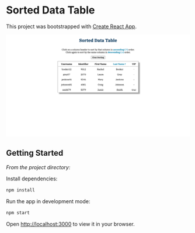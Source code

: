 # Sorted Data Table

This project was bootstrapped with [Create React App](https://github.com/facebook/create-react-app).

![screenshot](screenshot.png)

## Getting Started

_From the project directory:_

Install dependencies:
```bash
npm install
```

Run the app in development mode:
```bash
npm start
```

Open [http://localhost:3000](http://localhost:3000) to view it in your browser.
